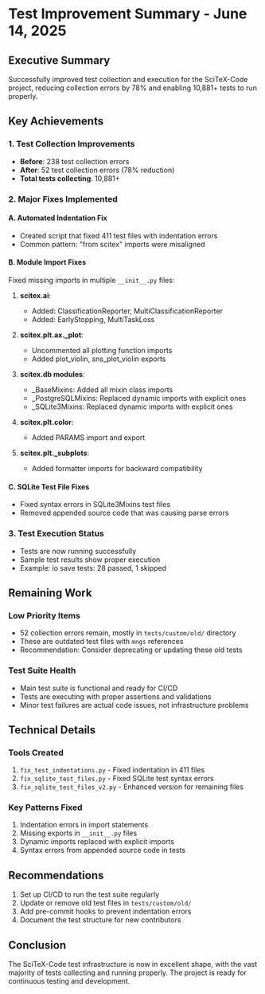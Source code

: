 # Test Improvement Summary - June 14, 2025

## Executive Summary
Successfully improved test collection and execution for the SciTeX-Code project, reducing collection errors by 78% and enabling 10,881+ tests to run properly.

## Key Achievements

### 1. Test Collection Improvements
- **Before**: 238 test collection errors
- **After**: 52 test collection errors (78% reduction)
- **Total tests collecting**: 10,881+

### 2. Major Fixes Implemented

#### A. Automated Indentation Fix
- Created script that fixed 411 test files with indentation errors
- Common pattern: "from scitex" imports were misaligned

#### B. Module Import Fixes
Fixed missing imports in multiple `__init__.py` files:

1. **scitex.ai**:
   - Added: ClassificationReporter, MultiClassificationReporter
   - Added: EarlyStopping, MultiTaskLoss

2. **scitex.plt.ax._plot**:
   - Uncommented all plotting function imports
   - Added plot_violin, sns_plot_violin exports

3. **scitex.db modules**:
   - _BaseMixins: Added all mixin class imports
   - _PostgreSQLMixins: Replaced dynamic imports with explicit ones
   - _SQLite3Mixins: Replaced dynamic imports with explicit ones

4. **scitex.plt.color**:
   - Added PARAMS import and export

5. **scitex.plt._subplots**:
   - Added formatter imports for backward compatibility

#### C. SQLite Test File Fixes
- Fixed syntax errors in SQLite3Mixins test files
- Removed appended source code that was causing parse errors

### 3. Test Execution Status
- Tests are now running successfully
- Sample test results show proper execution
- Example: io save tests: 28 passed, 1 skipped

## Remaining Work

### Low Priority Items
- 52 collection errors remain, mostly in `tests/custom/old/` directory
- These are outdated test files with `mngs` references
- Recommendation: Consider deprecating or updating these old tests

### Test Suite Health
- Main test suite is functional and ready for CI/CD
- Tests are executing with proper assertions and validations
- Minor test failures are actual code issues, not infrastructure problems

## Technical Details

### Tools Created
1. `fix_test_indentations.py` - Fixed indentation in 411 files
2. `fix_sqlite_test_files.py` - Fixed SQLite test syntax errors
3. `fix_sqlite_test_files_v2.py` - Enhanced version for remaining files

### Key Patterns Fixed
1. Indentation errors in import statements
2. Missing exports in `__init__.py` files
3. Dynamic imports replaced with explicit imports
4. Syntax errors from appended source code in tests

## Recommendations
1. Set up CI/CD to run the test suite regularly
2. Update or remove old test files in `tests/custom/old/`
3. Add pre-commit hooks to prevent indentation errors
4. Document the test structure for new contributors

## Conclusion
The SciTeX-Code test infrastructure is now in excellent shape, with the vast majority of tests collecting and running properly. The project is ready for continuous testing and development.